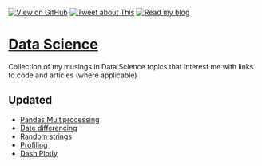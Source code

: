 [![View on GitHub](https://img.shields.io/badge/GitHub-View_on_GitHub-blue?logo=GitHub)]('https://github.com/aadi350/Data-Science')  [![Tweet about This](/twitter/url?url=https%3A%2F%2Fshields.io)](https://twitter.com/compose/tweet)
[![Read my blog](https://img.shields.io/badge/Hashnode-Read%20my%20blog-blueviolet?logo=Hashnode)](https://theforce.hashnode.dev/)
# [Data Science](https://github.com/aadi350/Data-Science)

Collection of my musings in Data Science topics that interest me with links to code and articles (where applicable)  

## Updated
- [Pandas Multiprocessing](patterns/pandas-mp.py)
- [Date differencing](patterns/date-diff.md)
- [Random strings](patterns/random-string.md)
- [Profiling](patterns/profiling.md)
- [Dash Plotly](tools/app.py)